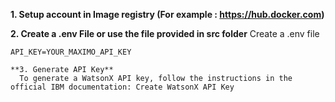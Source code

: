 **1. Setup account in Image registry (For example : https://hub.docker.com)**

**2. Create a .env File or use the file provided in src folder**
  Create a .env file

```MAXIMO_URL=https://<<YOUR_MAXIMO_INSTANCE>>/maximo/api/os/mxapijobplan?lean=1
API_KEY=YOUR_MAXIMO_API_KEY

**3. Generate API Key**
  To generate a WatsonX API key, follow the instructions in the official IBM documentation: Create WatsonX API Key
